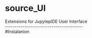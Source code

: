 # source_UI
Extensions for JupytepIDE User Interface<br>
----------------------------------------<br>
#Instalanion

